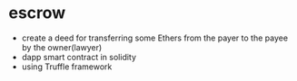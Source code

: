# escrow
- create a deed for transferring some Ethers from the payer to the payee by the owner(lawyer)
- dapp smart contract in solidity
- using Truffle framework
